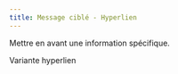 ```yaml
---
title: Message ciblé - Hyperlien
---
```


Mettre en avant une information spécifique.

Variante hyperlien

